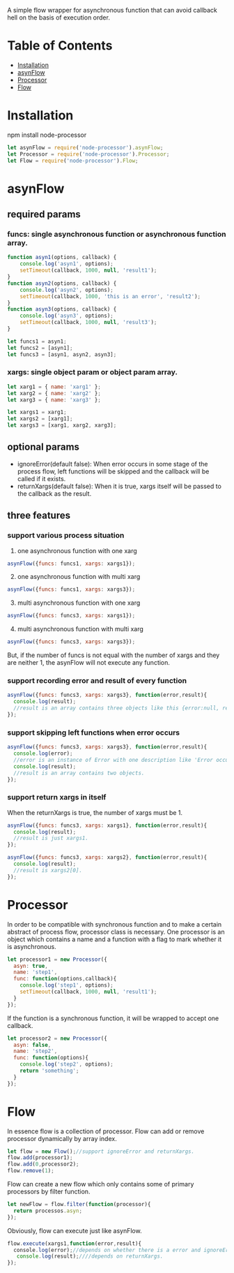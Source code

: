 A simple flow wrapper for asynchronous function that can avoid callback hell on the basis of execution order.

# Table of Contents
* [Installation](#installation)
* [asynFlow](#asynflow)
* [Processor](#processor)
* [Flow](#flow)

# Installation
npm install node-processor 
```javascript
let asynFlow = require('node-processor').asynFlow;
let Processor = require('node-processor').Processor;
let Flow = require('node-processor').Flow;
```

# asynFlow
## required params
### funcs: single asynchronous function or asynchronous function array.
```javascript
function asyn1(options, callback) {
    console.log('asyn1', options);
    setTimeout(callback, 1000, null, 'result1');
}
function asyn2(options, callback) {
    console.log('asyn2', options);
    setTimeout(callback, 1000, 'this is an error', 'result2');
}
function asyn3(options, callback) {
    console.log('asyn3', options);
    setTimeout(callback, 1000, null, 'result3');
}

let funcs1 = asyn1;
let funcs2 = [asyn1];
let funcs3 = [asyn1, asyn2, asyn3];
```
### xargs: single object param or object param array.   
```javascript
let xarg1 = { name: 'xarg1' };
let xarg2 = { name: 'xarg2' };
let xarg3 = { name: 'xarg3' };

let xargs1 = xarg1;
let xargs2 = [xarg1];
let xargs3 = [xarg1, xarg2, xarg3];
```
## optional params
* ignoreError(default false): When error occurs in some stage of the process flow, left functions will be skipped and the callback will be called if it exists.
* returnXargs(default false): When it is true, xargs itself will be passed to the callback as the result.

## three features
### support various process situation 
1. one asynchronous function with one xarg  
```javascript
asynFlow({funcs: funcs1, xargs: xargs1});
```
2. one asynchronous function with multi xarg  
```javascript
asynFlow({funcs: funcs1, xargs: xargs3});
```
3. multi asynchronous function with one xarg  
```javascript
asynFlow({funcs: funcs3, xargs: xargs1});
```
4. multi asynchronous function with multi xarg  
```javascript
asynFlow({funcs: funcs3, xargs: xargs3});
```

But, if the number of funcs is not equal with the number of xargs and they are neither 1, the asynFlow will not execute any function.  

### support recording error and result of every function   
```javascript
asynFlow({funcs: funcs3, xargs: xargs3}, function(error,result){
  console.log(result);
  //result is an array contains three objects like this {error:null, result:'result'}.
});
```
### support skipping left functions when error occurs
```javascript
asynFlow({funcs: funcs3, xargs: xargs3}, function(error,result){
  console.log(error);
  //error is an instance of Error with one description like 'Error occured in step 2'
  console.log(result);
  //result is an array contains two objects.
});
```
### support return xargs in itself
When the returnXargs is true, the number of xargs must be 1.   
```javascript
asynFlow({funcs: funcs3, xargs: xargs1}, function(error,result){
  console.log(result);
  //result is just xargs1.
});
```
```javascript
asynFlow({funcs: funcs3, xargs: xargs2}, function(error,result){
  console.log(result);
  //result is xargs2[0].
});
```

# Processor
In order to be compatible with synchronous function and to make a certain abstract of process flow, processor class is necessary. 
One processor is an object which contains a name and a function with a flag to mark whether it is asynchronous.  
```javascript
let processor1 = new Processor({
  asyn: true,
  name: 'step1',
  func: function(options,callback){
    console.log('step1', options);
    setTimeout(callback, 1000, null, 'result1');
  }
});
```

If the function is a synchronous function, it will be wrapped to accept one callback.  
```javascript
let processor2 = new Processor({
  asyn: false,
  name: 'step2',
  func: function(options){
    console.log('step2', options);
    return 'something';
  }
});
```

# Flow

In essence flow is a collection of processor.
Flow can add or remove processor dynamically by array index.  
```javascript
let flow = new Flow();//support ignoreError and returnXargs. 
flow.add(processor1);
flow.add(0,processor2);
flow.remove(1);
```
Flow can create a new flow which only contains some of primary processors by filter function.
```javascript
let newFlow = flow.filter(function(processor){
  return processos.asyn;
});
```

Obviously, flow can execute just like asynFlow.
```javascript
flow.execute(xargs1,function(error,result){
  console.log(error);//depends on whether there is a error and ignoreError.
   console.log(result);////depends on returnXargs.
});
```
